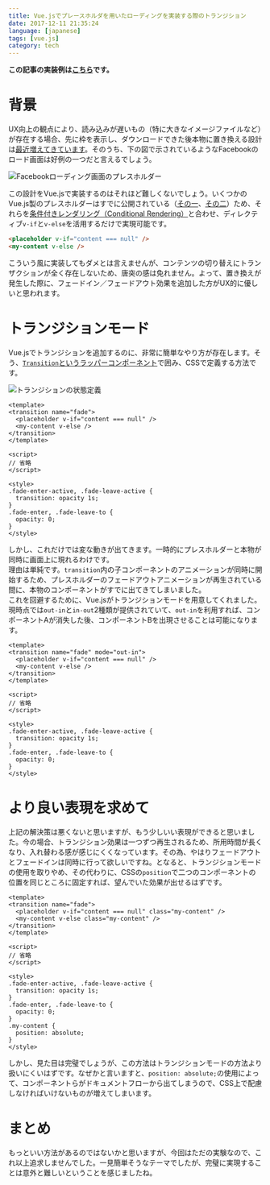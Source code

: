 ```yaml
---
title: Vue.jsでプレースホルダを用いたローディングを実装する際のトランジション
date: 2017-12-11 21:35:24
language: [japanese]
tags: [vue.js]
category: tech
---
```


__この記事の実装例は[こちら](https://www.webpackbin.com/bins/-L-ycPbJmEtxhmi2BOgQ)です。__

# 背景
UX向上の観点により、読み込みが遅いもの（特に大きなイメージファイルなど）が存在する場合、先に枠を表示し、ダウンロードできた後本物に置き換える設計は[最近増えてきています](https://medium.com/@shunsukematsumoto/%E3%83%97%E3%83%AC%E3%83%BC%E3%82%B9%E3%83%9B%E3%83%AB%E3%83%80%E3%82%92%E7%94%A8%E3%81%84%E3%81%9F%E3%83%AD%E3%83%BC%E3%83%87%E3%82%A3%E3%83%B3%E3%82%B0ui-571f896738a6)。そのうち、下の図で示されているようなFacebookのロード画面は好例の一つだと言えるでしょう。  

![Facebookローディング画面のプレスホルダー](https://i.stack.imgur.com/ocOS7.jpg)

この設計をVue.jsで実装するのはそれほど難しくないでしょう。いくつかのVue.js製のプレスホルダーはすでに公開されている（[その一](https://github.com/StevenYuysy/vue-content-placeholder)、[その二](https://github.com/michalsnik/vue-content-placeholders)）ため、それらを[条件付きレンダリング（Conditional Rendering）](https://jp.vuejs.org/v2/guide/conditional.html)と合わせ、ディレクティブ`v-if`と`v-else`を活用するだけで実現可能です。  

```html
<placeholder v-if="content === null" />
<my-content v-else />
```

こういう風に実装してもダメとは言えませんが、コンテンツの切り替えにトランザクションが全く存在しないため、唐突の感は免れません。よって、置き換えが発生した際に、フェードイン／フェードアウト効果を追加した方がUX的に優しいと思われます。  

# トランジションモード
Vue.jsでトランジションを追加するのに、非常に簡単なやり方が存在します。そう、[`Transition`というラッパーコンポーネント](https://jp.vuejs.org/v2/guide/transitions.html#単一要素-コンポーネントのトランジション)で囲み、CSSで定義する方法です。  

![トランジションの状態定義](https://vuejs.org/images/transition.png)

```vue
<template>
<transition name="fade">
  <placeholder v-if="content === null" />
  <my-content v-else />
</transition>
</template>

<script>
// 省略
</script>

<style>
.fade-enter-active, .fade-leave-active {
  transition: opacity 1s;
}
.fade-enter, .fade-leave-to {
  opacity: 0;
}
</style>
```

しかし、これだけでは変な動きが出てきます。一時的にプレスホルダーと本物が同時に画面上に現れるわけです。  
理由は単純です。`transition`内の子コンポーネントのアニメーションが同時に開始するため、プレスホルダーのフェードアウトアニメーションが再生されている間に、本物のコンポーネントがすでに出てきてしまいました。  
これを回避するために、Vue.jsがトランジションモードを用意してくれました。現時点では`out-in`と`in-out`2種類が提供されていて、`out-in`を利用すれば、コンポーネントAが消失した後、コンポーネントBを出現させることは可能になります。  

```vue
<template>
<transition name="fade" mode="out-in">
  <placeholder v-if="content === null" />
  <my-content v-else />
</transition>
</template>

<script>
// 省略
</script>

<style>
.fade-enter-active, .fade-leave-active {
  transition: opacity 1s;
}
.fade-enter, .fade-leave-to {
  opacity: 0;
}
</style>
```

# より良い表現を求めて
上記の解決策は悪くないと思いますが、もう少しいい表現ができると思いました。今の場合、トランジション効果は一つずつ再生されるため、所用時間が長くなり、入れ替わる感が感じにくくなっています。その為、やはりフェードアウトとフェードインは同時に行って欲しいですね。となると、トランジションモードの使用を取りやめ、その代わりに、CSSの`position`で二つのコンポーネントの位置を同じところに固定すれば、望んでいた効果が出せるはずです。  

```vue
<template>
<transition name="fade">
  <placeholder v-if="content === null" class="my-content" />
  <my-content v-else class="my-content" />
</transition>
</template>

<script>
// 省略
</script>

<style>
.fade-enter-active, .fade-leave-active {
  transition: opacity 1s;
}
.fade-enter, .fade-leave-to {
  opacity: 0;
}
.my-content {
  position: absolute;
}
</style>
```

しかし、見た目は完璧でしょうが、この方法はトランジションモードの方法より扱いにくいはずです。なぜかと言いますと、`position: absolute;`の使用によって、コンポーネントらがドキュメントフローから出てしまうので、CSS上で配慮しなければいけないものが増えてしまいます。  

# まとめ
もっといい方法があるのではないかと思いますが、今回はただの実験なので、これ以上追求しませんでした。一見簡単そうなテーマでしたが、完璧に実現することは意外と難しいということを感じましたね。
